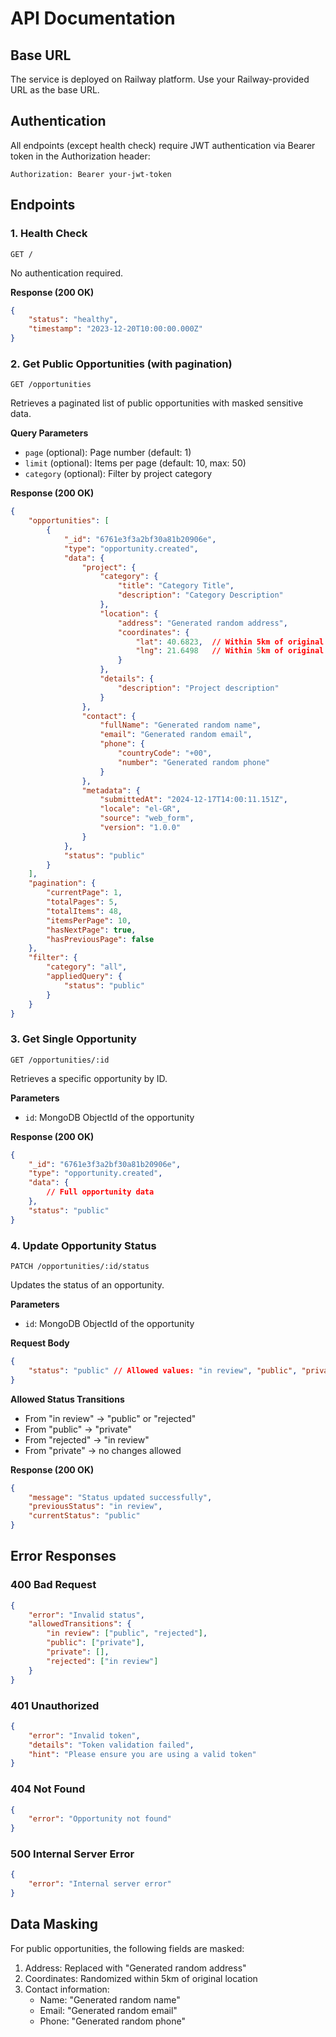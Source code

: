 # API Documentation

## Base URL
The service is deployed on Railway platform. Use your Railway-provided URL as the base URL.

## Authentication
All endpoints (except health check) require JWT authentication via Bearer token in the Authorization header:
```
Authorization: Bearer your-jwt-token
```

## Endpoints

### 1. Health Check
```
GET /
```

No authentication required.

**Response (200 OK)**
```json
{
    "status": "healthy",
    "timestamp": "2023-12-20T10:00:00.000Z"
}
```

### 2. Get Public Opportunities (with pagination)
```
GET /opportunities
```

Retrieves a paginated list of public opportunities with masked sensitive data.

**Query Parameters**
- `page` (optional): Page number (default: 1)
- `limit` (optional): Items per page (default: 10, max: 50)
- `category` (optional): Filter by project category

**Response (200 OK)**
```json
{
    "opportunities": [
        {
            "_id": "6761e3f3a2bf30a81b20906e",
            "type": "opportunity.created",
            "data": {
                "project": {
                    "category": {
                        "title": "Category Title",
                        "description": "Category Description"
                    },
                    "location": {
                        "address": "Generated random address",
                        "coordinates": {
                            "lat": 40.6823,  // Within 5km of original
                            "lng": 21.6498   // Within 5km of original
                        }
                    },
                    "details": {
                        "description": "Project description"
                    }
                },
                "contact": {
                    "fullName": "Generated random name",
                    "email": "Generated random email",
                    "phone": {
                        "countryCode": "+00",
                        "number": "Generated random phone"
                    }
                },
                "metadata": {
                    "submittedAt": "2024-12-17T14:00:11.151Z",
                    "locale": "el-GR",
                    "source": "web_form",
                    "version": "1.0.0"
                }
            },
            "status": "public"
        }
    ],
    "pagination": {
        "currentPage": 1,
        "totalPages": 5,
        "totalItems": 48,
        "itemsPerPage": 10,
        "hasNextPage": true,
        "hasPreviousPage": false
    },
    "filter": {
        "category": "all",
        "appliedQuery": {
            "status": "public"
        }
    }
}
```

### 3. Get Single Opportunity
```
GET /opportunities/:id
```

Retrieves a specific opportunity by ID.

**Parameters**
- `id`: MongoDB ObjectId of the opportunity

**Response (200 OK)**
```json
{
    "_id": "6761e3f3a2bf30a81b20906e",
    "type": "opportunity.created",
    "data": {
        // Full opportunity data
    },
    "status": "public"
}
```

### 4. Update Opportunity Status
```
PATCH /opportunities/:id/status
```

Updates the status of an opportunity.

**Parameters**
- `id`: MongoDB ObjectId of the opportunity

**Request Body**
```json
{
    "status": "public" // Allowed values: "in review", "public", "private", "rejected"
}
```

**Allowed Status Transitions**
- From "in review" → "public" or "rejected"
- From "public" → "private"
- From "rejected" → "in review"
- From "private" → no changes allowed

**Response (200 OK)**
```json
{
    "message": "Status updated successfully",
    "previousStatus": "in review",
    "currentStatus": "public"
}
```

## Error Responses

### 400 Bad Request
```json
{
    "error": "Invalid status",
    "allowedTransitions": {
        "in review": ["public", "rejected"],
        "public": ["private"],
        "private": [],
        "rejected": ["in review"]
    }
}
```

### 401 Unauthorized
```json
{
    "error": "Invalid token",
    "details": "Token validation failed",
    "hint": "Please ensure you are using a valid token"
}
```

### 404 Not Found
```json
{
    "error": "Opportunity not found"
}
```

### 500 Internal Server Error
```json
{
    "error": "Internal server error"
}
```

## Data Masking
For public opportunities, the following fields are masked:
1. Address: Replaced with "Generated random address"
2. Coordinates: Randomized within 5km of original location
3. Contact information:
   - Name: "Generated random name"
   - Email: "Generated random email"
   - Phone: "Generated random phone" 